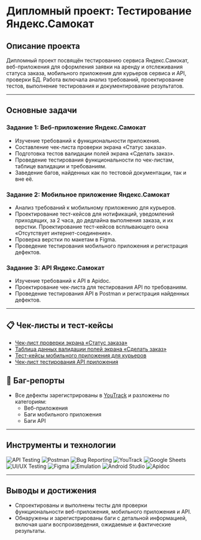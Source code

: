 # Дипломный проект: Тестирование Яндекс.Самокат  

## Описание проекта  
Дипломный проект посвящён тестированию сервиса Яндекс.Самокат, веб-приложения для оформления заявки на аренду и отслеживания статуса заказа, мобильного приложения для курьеров сервиса и API, проверки БД. Работа включала анализ требований, проектирование тестов, выполнение тестирования и документирование результатов.  

---

## Основные задачи  
### Задание 1: Веб-приложение Яндекс.Самокат  
- Изучение требований к функциональности приложения.  
- Составление чек-листа проверки экрана «Статус заказа».  
- Подготовка тестов валидации полей экрана «Сделать заказ».  
- Проведение тестирования функциональности по чек-листам, таблице валидации и требованиям.  
- Заведение багов, найденных как по тестовой документации, так и вне её.  

### Задание 2: Мобильное приложение Яндекс.Самокат  
- Анализ требований к мобильному приложению для курьеров.  
- Проектирование тест-кейсов для нотификаций, уведомлений приходящих, за 2 часа, до дедлайна выполнения заказа, и их верстки. Проектирование тест-кейсов всплывающего окна «Отсутствует интернет-соединение». 
- Проверка верстки по макетам в Figma.  
- Проведение тестирования мобильного приложения и регистрация дефектов.  

### Задание 3: API Яндекс.Самокат  
- Изучение требований к API в Apidoc.  
- Проектирование чек-листа для тестирования API по требованиям.  
- Проведение тестирования API в Postman и регистрация найденных дефектов.  

---

## 📋 Чек-листы и тест-кейсы  
  
- [Чек-лист проверки экрана «Статус заказа»](https://docs.google.com/spreadsheets/d/1QYk_ev9dSPaQVn-vqiiOILUhacjORXog1MhGGM4SWVI/edit?gid=943703744#gid=943703744)  
- [Таблица данных валидации полей экрана «Сделать заказ»](https://docs.google.com/spreadsheets/d/1QYk_ev9dSPaQVn-vqiiOILUhacjORXog1MhGGM4SWVI/edit?gid=1540465171#gid=1540465171)  
- [Тест-кейсы мобильного приложения для курьеров](https://docs.google.com/spreadsheets/d/1QYk_ev9dSPaQVn-vqiiOILUhacjORXog1MhGGM4SWVI/edit?gid=424948590#gid=424948590)  
- [Чек-лист тестирования API приложения](https://docs.google.com/spreadsheets/d/1QYk_ev9dSPaQVn-vqiiOILUhacjORXog1MhGGM4SWVI/edit?gid=336872680#gid=336872680)  

## 🐞 Баг-репорты  
- Все дефекты зарегистрированы в [YouTrack](https://gospodarsky.youtrack.cloud/dashboard?id=529-3) и разложены по категориям:
  - Веб-приложения
  - Баги мобильного приложения  
  - Баги API

---

## Инструменты и технологии  
![API Testing](https://img.shields.io/badge/-API%20Testing-orange?style=for-the-badge&logo=api&logoColor=white)
![Postman](https://img.shields.io/badge/-Postman-f76935?style=for-the-badge&logo=postman&logoColor=white)
![Bug Reporting](https://img.shields.io/badge/-Bug%20Reporting-red?style=for-the-badge&logo=bug&logoColor=white)
![YouTrack](https://img.shields.io/badge/-YouTrack-0062CC?style=for-the-badge&logo=jetbrains&logoColor=white)
![Google Sheets](https://img.shields.io/badge/-Google%20Sheets-34A853?style=for-the-badge&logo=googlesheets&logoColor=white)  
![UI/UX Testing](https://img.shields.io/badge/-UI/UX%20Testing-purple?style=for-the-badge&logo=figma&logoColor=white)
![Figma](https://img.shields.io/badge/-Figma-F24E1E?style=for-the-badge&logo=figma&logoColor=white)
![Emulation](https://img.shields.io/badge/-Emulation-grey?style=for-the-badge&logo=android&logoColor=white)
![Android Studio](https://img.shields.io/badge/-Android%20Studio-3DDC84?style=for-the-badge&logo=androidstudio&logoColor=white)
![Apidoc](https://img.shields.io/badge/-Apidoc-005C99?style=for-the-badge&logo=readthedocs&logoColor=white)

---

## Выводы и достижения  
- Спроектированы и выполнены тесты для проверки функциональности веб-приложения, мобильного приложения и API.  
- Обнаружены и зарегистрированы баги с детальной информацией, включая шаги воспроизведения, ожидаемые и фактические результаты.
